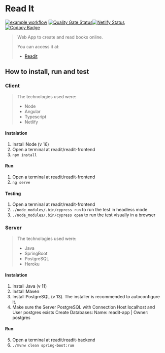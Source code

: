 # Read It

[![example workflow](https://github.com/isadiamar/readit/actions/workflows/main.yml/badge.svg)](https://github.com/isadiamar/readit/actions/workflows/main.yml)
[![Quality Gate Status](https://sonarcloud.io/api/project_badges/measure?project=isadiamar_readit&metric=alert_status)](https://sonarcloud.io/summary/new_code?id=isadiamar_readit)[![Netlify Status](https://api.netlify.com/api/v1/badges/24c91e38-68da-4b7d-9202-f6b8a5092dd5/deploy-status)](https://app.netlify.com/sites/ri-readit/deploys)
[![Codacy Badge](https://app.codacy.com/project/badge/Grade/b9d5c11187a54a7bb2fb61081ca750dc)](https://www.codacy.com/gh/isadiamar/readit/dashboard?utm_source=github.com&amp;utm_medium=referral&amp;utm_content=isadiamar/readit&amp;utm_campaign=Badge_Grade)

> Web App to create and read books online.
> 
> You can access it at:
> - [Readit](https://ri-readit.netlify.app/welcome)


## How to install, run and test

### Client

> The technologies used were:
> - Node
> - Angular
> - Typescript
> - Netlify

#### Instalation
1. Install Node (v 16)
2. Open a terminal at readit/readit-frontend
3. `npm install`

#### Run
1. Open a terminal at readit/readit-frontend
2. `ng serve`

#### Testing
1. Open a terminal at readit/readit-frontend
2. `./node_modules/.bin/cypress run` to run the test in headless mode
3. `./node_modules/.bin/cypress open` to run the test visually in a browser

### Server

> The technologies used were:
> - Java
> - SpringBoot
> - PostgreSQL
> - Heroku

#### Instalation
1. Install Java (v 11)
2. Install Maven
3. Install PostgreSQL (v 13). The installer is recommended to autoconfigure it.
4. Make sure the Server PostgreSQL with Connection Host localhost and User postgres exists
Create Databases:
Name: readit-app | Owner: postgres

#### Run
5. Open a terminal at readit/readit-backend
6. `./mvnw clean spring-boot:run`
